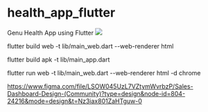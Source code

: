 # health_app_flutter
Genu Health App using Flutter
<img src="https://docs.flutter.dev/assets/images/flutter-logo-sharing.png"/>

flutter build web -t lib/main_web.dart --web-renderer html

flutter build apk -t lib/main_app.dart

flutter run web -t lib/main_web.dart --web-renderer html -d chrome


https://www.figma.com/file/LSOW045UzL7VZtymWvrbzP/Sales-Dashboard-Design-(Community)?type=design&node-id=804-24216&mode=design&t=Nz3iax801ZaHTguw-0